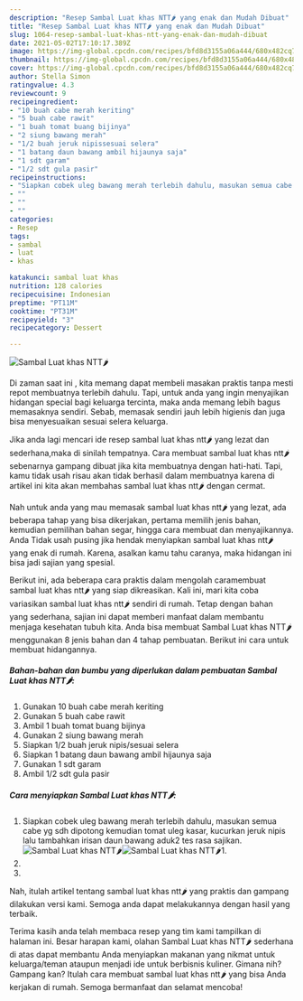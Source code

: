 ```yaml
---
description: "Resep Sambal Luat khas NTT🌶️ yang enak dan Mudah Dibuat"
title: "Resep Sambal Luat khas NTT🌶️ yang enak dan Mudah Dibuat"
slug: 1064-resep-sambal-luat-khas-ntt-yang-enak-dan-mudah-dibuat
date: 2021-05-02T17:10:17.389Z
image: https://img-global.cpcdn.com/recipes/bfd8d3155a06a444/680x482cq70/sambal-luat-khas-ntt🌶️-foto-resep-utama.jpg
thumbnail: https://img-global.cpcdn.com/recipes/bfd8d3155a06a444/680x482cq70/sambal-luat-khas-ntt🌶️-foto-resep-utama.jpg
cover: https://img-global.cpcdn.com/recipes/bfd8d3155a06a444/680x482cq70/sambal-luat-khas-ntt🌶️-foto-resep-utama.jpg
author: Stella Simon
ratingvalue: 4.3
reviewcount: 9
recipeingredient:
- "10 buah cabe merah keriting"
- "5 buah cabe rawit"
- "1 buah tomat buang bijinya"
- "2 siung bawang merah"
- "1/2 buah jeruk nipissesuai selera"
- "1 batang daun bawang ambil hijaunya saja"
- "1 sdt garam"
- "1/2 sdt gula pasir"
recipeinstructions:
- "Siapkan cobek uleg bawang merah terlebih dahulu, masukan semua cabe yg sdh dipotong kemudian tomat uleg kasar, kucurkan jeruk nipis lalu tambahkan irisan daun bawang aduk2 tes rasa sajikan."
- ""
- ""
- ""
categories:
- Resep
tags:
- sambal
- luat
- khas

katakunci: sambal luat khas 
nutrition: 128 calories
recipecuisine: Indonesian
preptime: "PT11M"
cooktime: "PT31M"
recipeyield: "3"
recipecategory: Dessert

---
```



![Sambal Luat khas NTT🌶️](https://img-global.cpcdn.com/recipes/bfd8d3155a06a444/680x482cq70/sambal-luat-khas-ntt🌶️-foto-resep-utama.jpg)

Di zaman  saat ini , kita memang dapat membeli masakan praktis tanpa mesti repot membuatnya terlebih dahulu. Tapi, untuk anda yang ingin menyajikan hidangan special bagi keluarga tercinta, maka anda memang lebih bagus memasaknya sendiri. Sebab, memasak sendiri jauh lebih higienis dan juga bisa menyesuaikan sesuai selera keluarga.

Jika anda lagi mencari ide resep sambal luat khas ntt🌶️ yang lezat dan sederhana,maka di sinilah tempatnya. Cara membuat sambal luat khas ntt🌶️  sebenarnya gampang dibuat jika kita membuatnya dengan hati-hati. Tapi, kamu tidak usah risau akan tidak berhasil dalam membuatnya 
karena di artikel ini kita akan membahas sambal luat khas ntt🌶️ dengan cermat.  



Nah untuk anda yang mau memasak sambal luat khas ntt🌶️ yang lezat, ada beberapa tahap yang bisa dikerjakan, pertama memilih jenis bahan, kemudian pemilihan bahan segar, hingga cara membuat dan menyajikannya. Anda Tidak usah pusing jika hendak menyiapkan sambal luat khas ntt🌶️ yang enak di rumah. Karena, asalkan kamu  tahu caranya, maka hidangan ini bisa jadi sajian yang spesial.

Berikut ini, ada beberapa cara praktis  dalam mengolah caramembuat sambal luat khas ntt🌶️ yang siap dikreasikan. Kali ini, mari kita coba variasikan sambal luat khas ntt🌶️ sendiri di rumah. Tetap dengan bahan yang sederhana, sajian ini dapat memberi manfaat dalam membantu menjaga kesehatan tubuh kita. Anda bisa membuat Sambal Luat khas NTT🌶️ menggunakan 8 jenis bahan dan 4 tahap pembuatan. Berikut ini cara untuk membuat hidangannya.

<!--inarticleads1-->

##### Bahan-bahan dan bumbu yang diperlukan dalam pembuatan Sambal Luat khas NTT🌶️:

1. Gunakan 10 buah cabe merah keriting
1. Gunakan 5 buah cabe rawit
1. Ambil 1 buah tomat buang bijinya
1. Gunakan 2 siung bawang merah
1. Siapkan 1/2 buah jeruk nipis/sesuai selera
1. Siapkan 1 batang daun bawang ambil hijaunya saja
1. Gunakan 1 sdt garam
1. Ambil 1/2 sdt gula pasir




<!--inarticleads2-->

##### Cara menyiapkan Sambal Luat khas NTT🌶️:

1. Siapkan cobek uleg bawang merah terlebih dahulu, masukan semua cabe yg sdh dipotong kemudian tomat uleg kasar, kucurkan jeruk nipis lalu tambahkan irisan daun bawang aduk2 tes rasa sajikan.
<img src="https://img-global.cpcdn.com/steps/ec790fee188ea21c/160x128cq70/sambal-luat-khas-ntt🌶️-langkah-memasak-1-foto.jpg" alt="Sambal Luat khas NTT🌶️"><img src="https://img-global.cpcdn.com/steps/0be34630552082a9/160x128cq70/sambal-luat-khas-ntt🌶️-langkah-memasak-1-foto.jpg" alt="Sambal Luat khas NTT🌶️">1. 
1. 
1. 




Nah, itulah artikel tentang  sambal luat khas ntt🌶️  yang praktis dan gampang dilakukan versi kami. Semoga anda dapat melakukannya dengan hasil yang terbaik. 

Terima kasih anda telah membaca resep yang tim kami tampilkan di halaman ini. Besar harapan kami, olahan  Sambal Luat khas NTT🌶️ sederhana di atas dapat membantu Anda menyiapkan makanan yang nikmat untuk keluarga/teman ataupun menjadi ide untuk berbisnis kuliner. Gimana nih? Gampang kan? Itulah cara membuat sambal luat khas ntt🌶️ yang bisa Anda kerjakan di rumah. Semoga bermanfaat dan selamat mencoba!

